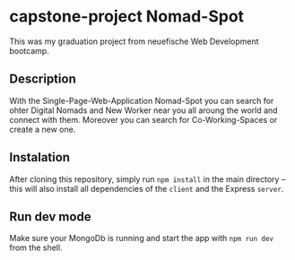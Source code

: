 # capstone-project Nomad-Spot
This was my graduation project from neuefische Web Development bootcamp.

## Description
With the Single-Page-Web-Application Nomad-Spot you can search for ohter Digital Nomads and New Worker near you all aroung the world and connect with them. Moreover you can search for Co-Working-Spaces or create a new one. 

## Instalation
After cloning this repository, simply run `npm install` in the main directory – this will also install all dependencies of the `client` and the Express `server`.

## Run dev mode
Make sure your MongoDb is running and start the app with `npm run dev` from the shell.
